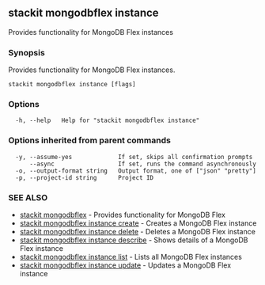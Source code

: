 ## stackit mongodbflex instance

Provides functionality for MongoDB Flex instances

### Synopsis

Provides functionality for MongoDB Flex instances.

```
stackit mongodbflex instance [flags]
```

### Options

```
  -h, --help   Help for "stackit mongodbflex instance"
```

### Options inherited from parent commands

```
  -y, --assume-yes             If set, skips all confirmation prompts
      --async                  If set, runs the command asynchronously
  -o, --output-format string   Output format, one of ["json" "pretty"]
  -p, --project-id string      Project ID
```

### SEE ALSO

* [stackit mongodbflex](./stackit_mongodbflex.md)	 - Provides functionality for MongoDB Flex
* [stackit mongodbflex instance create](./stackit_mongodbflex_instance_create.md)	 - Creates a MongoDB Flex instance
* [stackit mongodbflex instance delete](./stackit_mongodbflex_instance_delete.md)	 - Deletes a MongoDB Flex instance
* [stackit mongodbflex instance describe](./stackit_mongodbflex_instance_describe.md)	 - Shows details  of a MongoDB Flex instance
* [stackit mongodbflex instance list](./stackit_mongodbflex_instance_list.md)	 - Lists all MongoDB Flex instances
* [stackit mongodbflex instance update](./stackit_mongodbflex_instance_update.md)	 - Updates a MongoDB Flex instance

